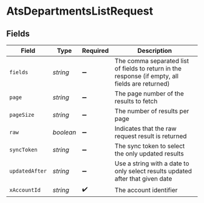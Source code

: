 # AtsDepartmentsListRequest


## Fields

| Field                                                                                            | Type                                                                                             | Required                                                                                         | Description                                                                                      |
| ------------------------------------------------------------------------------------------------ | ------------------------------------------------------------------------------------------------ | ------------------------------------------------------------------------------------------------ | ------------------------------------------------------------------------------------------------ |
| `fields`                                                                                         | *string*                                                                                         | :heavy_minus_sign:                                                                               | The comma separated list of fields to return in the response (if empty, all fields are returned) |
| `page`                                                                                           | *string*                                                                                         | :heavy_minus_sign:                                                                               | The page number of the results to fetch                                                          |
| `pageSize`                                                                                       | *string*                                                                                         | :heavy_minus_sign:                                                                               | The number of results per page                                                                   |
| `raw`                                                                                            | *boolean*                                                                                        | :heavy_minus_sign:                                                                               | Indicates that the raw request result is returned                                                |
| `syncToken`                                                                                      | *string*                                                                                         | :heavy_minus_sign:                                                                               | The sync token to select the only updated results                                                |
| `updatedAfter`                                                                                   | *string*                                                                                         | :heavy_minus_sign:                                                                               | Use a string with a date to only select results updated after that given date                    |
| `xAccountId`                                                                                     | *string*                                                                                         | :heavy_check_mark:                                                                               | The account identifier                                                                           |